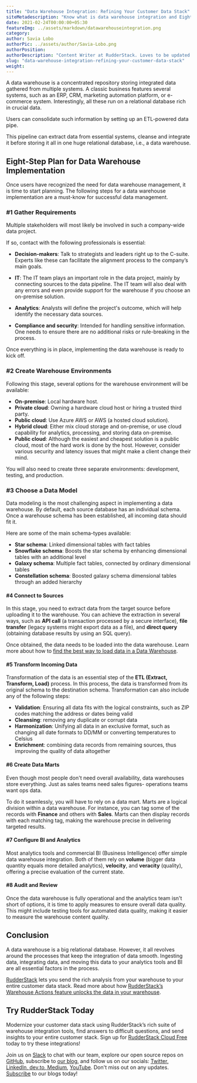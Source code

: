```yaml
---
title: "Data Warehouse Integration: Refining Your Customer Data Stack"
siteMetadescription: "Know what is data warehouse integration and Eight-Step Plan for Data Warehouse Implementation."
date: 2021-02-24T00:00:00+05:30
featureImg: ../assets/markdown/datawarehouseintegration.png
category: 
author: Savia Lobo
authorPic: ../assets/author/Savia-Lobo.png
authorPosition: 
authorDescription: "Content Writer at RudderStack. Loves to be updated with the tech happenings around the globe. Loves singing and composing songs. Believes in putting the art in smart."
slug: "data-warehouse-integration-refining-your-customer-data-stack"
weight: 
---
```


A data warehouse is a concentrated repository storing integrated data gathered from multiple systems. A classic business features several systems, such as an ERP, CRM, marketing automation platform, or e-commerce system. Interestingly, all these run on a relational database rich in crucial data.

Users can consolidate such information by setting up an ETL-powered data pipe.

This pipeline can extract data from essential systems, cleanse and integrate it before storing it all in one huge relational database, i.e., a data warehouse.


## Eight-Step Plan for Data Warehouse Implementation

Once users have recognized the need for data warehouse management, it is time to start planning. The following steps for a data warehouse implementation are a must-know for successful data management.


### #1 Gather Requirements

Multiple stakeholders will most likely be involved in such a company-wide data project. 

If so, contact with the following professionals is essential: 




*   **Decision-makers**: Talk to strategists and leaders right up to the C-suite. Experts like these can facilitate the alignment process to the company’s main goals.  

*   **IT**: The IT team plays an important role in the data project, mainly by connecting sources to the data pipeline. The IT team will also deal with any errors and even provide support for the warehouse if you choose an on-premise solution. 

*   **Analytics**: Analysts will define the project's outcome, which will help identify the necessary data sources. 

*   **Compliance and security**: Intended for handling sensitive information. One needs to ensure there are no additional risks or rule-breaking in the process.  


Once everything is in place, implementing the data warehouse is ready to kick off. 


### #2 Create Warehouse Environments 


Following this stage, several options for the warehouse environment will be available:  




*   **On-premise**: Local hardware host.
*   **Private cloud**: Owning a hardware cloud host or hiring a trusted third party.
*   **Public cloud**: Use Azure AWS or AWS (a hosted cloud solution).
*   **Hybrid cloud**: Either mix cloud storage and on-premise, or use cloud capability for analytics, processing, and storing data on-premise.
*   **Public cloud**: Although the easiest and cheapest solution is a public cloud, most of the hard work is done by the host. However, consider various security and latency issues that might make a client change their mind. 


You will also need to create three separate environments: development, testing, and production.


### #3 Choose a Data Model 


Data modeling is the most challenging aspect in implementing a data warehouse. By default, each source database has an individual schema. Once a warehouse schema has been established, all incoming data should fit it. 

Here are some of the main schema-types available:



*   **Star schema**: Linked dimensional tables with fact tables
*   **Snowflake schema**: Boosts the star schema by enhancing dimensional tables with an additional level
*   **Galaxy schema**: Multiple fact tables, connected by ordinary dimensional tables
*   **Constellation schema**: Boosted galaxy schema dimensional tables through an added hierarchy


#### #4 Connect to Sources 


In this stage, you need to extract data from the target source before uploading it to the warehouse. You can achieve the extraction in several ways, such as **API call** (a transaction processed by a secure interface), **file transfer** (legacy systems might export data as a file), and **direct query** (obtaining database results by using an SQL query).  
 
Once obtained, the data needs to be loaded into the data warehouse. Learn more about how to [find the best way to load data in a Data Warehouse](https://rudderstack.com/blog/find-the-best-way-to-load-data-in-a-data-warehouse). 



#### #5 Transform Incoming Data 


Transformation of the data is an essential step of the **ETL (Extract, Transform, Load)**  process. In this process, the data is transformed from its original schema to the destination schema. Transformation can also include any of the following steps:



*   **Validation**: Ensuring all data fits with the logical constraints, such as ZIP codes matching the address or dates being valid
*   **Cleansing**: removing any duplicate or corrupt data
*   **Harmonization**: Unifying all data in an exclusive format, such as changing all date formats to DD/MM or converting temperatures to Celsius
*   **Enrichment**: combining data records from remaining sources, thus improving the quality of data altogether



#### #6 Create Data Marts 


Even though most people don't need overall availability, data warehouses store everything. Just as sales teams need sales figures- operations teams want ops data.

To do it seamlessly, you will have to rely on a data mart. Marts are a logical division within a data warehouse. For instance, you can tag some of the records with **Finance** and others with **Sales**.  Marts can then display records with each matching tag, making the warehouse precise in delivering targeted results. 



#### #7 Configure BI and Analytics 


Most analytics tools and commercial BI (Business Intelligence) offer simple data warehouse integration. Both of them rely on **volume** (bigger data quantity equals more detailed analytics), **velocity**, and **veracity** (quality), offering a precise evaluation of the current state. 



#### #8 Audit and Review 


Once the data warehouse is fully operational and the analytics team isn't short of options, it is time to apply measures to ensure overall data quality. This might include testing tools for automated data quality, making it easier to measure the warehouse content quality.  



## Conclusion 


A data warehouse is a big relational database. However, it all revolves around the processes that keep the integration of data smooth. Ingesting data, integrating data, and moving this data to your analytics tools and BI are all essential factors in the process.  

[RudderStack](https://rudderstack.com/) lets you send the rich analysis from your warehouse to your entire customer data stack. Read more about how [RudderStack’s Warehouse Actions feature unlocks the data in your warehouse](https://rudderstack.com/blog/rudderstack-warehouse-actions-unlocks-the-data-in-your-warehouse). 


## Try RudderStack Today

Modernize your customer data stack using RudderStack’s rich suite of warehouse integration tools, find answers to difficult questions, and send insights to your entire customer stack. Sign up for [RudderStack Cloud Free](https://app.rudderlabs.com/signup?type=freetrial) today to try these integrations!

Join us on [Slack](https://resources.rudderstack.com/join-rudderstack-slack) to chat with our team, explore our open source repos on<span style="text-decoration:underline;"> [GitHub](https://github.com/rudderlabs)</span>, subscribe to [our blog](https://rudderstack.com/blog/), and follow us on our socials: [Twitter](https://twitter.com/RudderStack)<span style="text-decoration:underline;">, [LinkedIn](https://www.linkedin.com/company/rudderlabs/), [dev.to](https://dev.to/rudderstack), [Medium](https://rudderstack.medium.com/)</span>, [YouTube](https://www.youtube.com/channel/UCgV-B77bV_-LOmKYHw8jvBw). Don't miss out on any updates. [Subscribe](https://rudderstack.com/blog/) to our blogs today!

 


